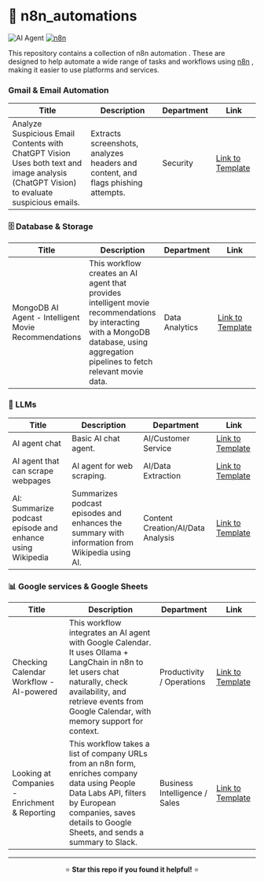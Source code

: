 # 🔄 n8n_automations

![AI Agent](https://img.shields.io/badge/Ollama-Local_AI-blue?style=for-the-badge&logo=ollama)
[![n8n](https://img.shields.io/badge/Automation-n8n-orange?style=for-the-badge&logo=n8n&logoColor=white)](https://n8n.io)


This repository contains a collection of n8n automation . These are designed to help automate a wide range of tasks and workflows using [n8n](https://n8n.partnerlinks.io/h1pwwf5m4toe) , making it easier to use platforms and services.


### Gmail & Email Automation

| Title | Description | Department | Link |
|-------|-------------|------------|------|
|Analyze Suspicious Email Contents with ChatGPT Vision	Uses both text and image analysis (ChatGPT Vision) to evaluate suspicious emails.| Extracts screenshots, analyzes headers and content, and flags phishing attempts. | Security |  [Link to Template](./) |


### 🗄️ Database & Storage

| Title | Description | Department | Link |
|-------|-------------|------------|------|
| MongoDB AI Agent - Intelligent Movie Recommendations | This workflow creates an AI agent that provides intelligent movie recommendations by interacting with a MongoDB database, using aggregation pipelines to fetch relevant movie data. | Data Analytics | [Link to Template](./Database%20%26%20Storage/Movie_Recom_MongoDB.json) |


###  🤖 LLMs

| Title | Description | Department | Link |
|---|---|---|---|
| AI agent chat | Basic AI chat agent. | AI/Customer Service | [Link to Template](./LLMs/Workflow3_AI_Agent_Chat.json) |
| AI agent that can scrape webpages | AI agent for web scraping. | AI/Data Extraction | [Link to Template](./LLMs/WebScraper_Workflow.json) |
| AI: Summarize podcast episode and enhance using Wikipedia | Summarizes podcast episodes and enhances the summary with information from Wikipedia using AI. | Content Creation/AI/Data Analysis | [Link to Template](./LLMs/AI_summarize_podcast.json) |


### 📊 Google services & Google Sheets

| Title | Description | Department | Link |
|-------|-------------|------------|------|
| Checking Calendar Workflow - AI-powered | This workflow integrates an AI agent with Google Calendar. It uses Ollama + LangChain in n8n to let users chat naturally, check availability, and retrieve events from Google Calendar, with memory support for context. | Productivity / Operations | [Link to Template](./Google%20services%20%26%20Google%20Sheets/CheckingCalendarWorkFlow.json) |
| Looking at Companies - Enrichment & Reporting | This workflow takes a list of company URLs from an n8n form, enriches company data using People Data Labs API, filters by European companies, saves details to Google Sheets, and sends a summary to Slack. | Business Intelligence / Sales | [Link to Template](./Google%20services%20%26%20Google%20Sheets/lookingAtCompanys.json) |

---



<div align="center">

⭐ **Star this repo if you found it helpful!** ⭐

</div>



